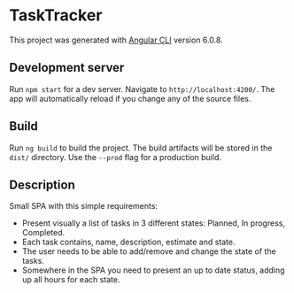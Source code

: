 # TaskTracker

This project was generated with [Angular CLI](https://github.com/angular/angular-cli) version 6.0.8.

## Development server

Run `npm start` for a dev server. Navigate to `http://localhost:4200/`. The app will automatically reload if you change any of the source files.

## Build

Run `ng build` to build the project. The build artifacts will be stored in the `dist/` directory. Use the `--prod` flag for a production build.


## Description

Small SPA with this simple requirements:

* Present visually a list of tasks in 3 different states: Planned, In progress, Completed.
* Each task contains, name, description, estimate and state.
* The user needs to be able to add/remove and change the state of the tasks.
* Somewhere in the SPA you need to present an up to date status, adding up all hours for each state.

